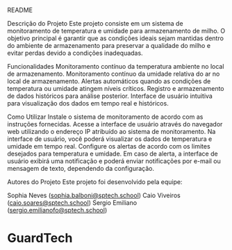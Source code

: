 README

Descrição do Projeto
Este projeto consiste em um sistema de monitoramento de temperatura e umidade para armazenamento de milho. O objetivo principal é garantir que as condições ideais sejam mantidas dentro do ambiente de armazenamento para preservar a qualidade do milho e evitar perdas devido a condições inadequadas.

Funcionalidades
Monitoramento contínuo da temperatura ambiente no local de armazenamento.
Monitoramento contínuo da umidade relativa do ar no local de armazenamento.
Alertas automáticos quando as condições de temperatura ou umidade atingem níveis críticos.
Registro e armazenamento de dados históricos para análise posterior.
Interface de usuário intuitiva para visualização dos dados em tempo real e históricos.

Como Utilizar
Instale o sistema de monitoramento de acordo com as instruções fornecidas.
Acesse a interface de usuário através do navegador web utilizando o endereço IP atribuído ao sistema de monitoramento.
Na interface de usuário, você poderá visualizar os dados de temperatura e umidade em tempo real.
Configure os alertas de acordo com os limites desejados para temperatura e umidade.
Em caso de alerta, a interface de usuário exibirá uma notificação e poderá enviar notificações por e-mail ou mensagem de texto, dependendo da configuração.


Autores do Projeto
Este projeto foi desenvolvido pela equipe:


Sophia Neves (sophia.balboni@sptech.school)
Caio Viveiros (caio.soares@sptech.school)
Sergio Emiliano (sergio.emilianofo@sptech.school)

# GuardTech